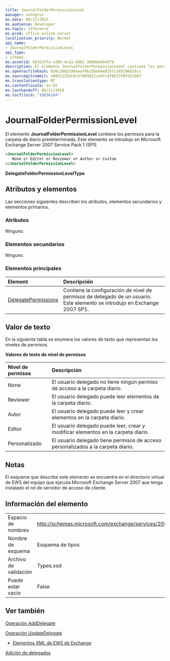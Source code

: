 ```yaml
---
title: JournalFolderPermissionLevel
manager: sethgros
ms.date: 09/17/2015
ms.audience: Developer
ms.topic: reference
ms.prod: office-online-server
localization_priority: Normal
api_name:
- JournalFolderPermissionLevel
api_type:
- schema
ms.assetid: 564525fa-cd95-4c1a-9d6c-3806be664579
description: El elemento JournalFolderPermissionLevel contiene los permisos para la carpeta de diario predeterminada. Este elemento se introdujo en Microsoft Exchange Server 2007 Service Pack 1 (SP1).
ms.openlocfilehash: 030c2682fd6eaaf46c8be04e8357c285296816cc
ms.sourcegitcommit: 34041125dc8c5f993b21cebfc4f8b72f0fd2cb6f
ms.translationtype: MT
ms.contentlocale: es-ES
ms.lasthandoff: 06/11/2018
ms.locfileid: "19836184"
---
```

# <a name="journalfolderpermissionlevel"></a>JournalFolderPermissionLevel

El elemento **JournalFolderPermissionLevel** contiene los permisos para la carpeta de diario predeterminada. Este elemento se introdujo en Microsoft Exchange Server 2007 Service Pack 1 (SP1). 
  
```xml
<JournalFolderPermissionLevel>
   None or Editor or Reviewer or Author or Custom
</JournalFolderPermissionLevel>
```

 **DelegateFolderPermissionLevelType**
## <a name="attributes-and-elements"></a>Atributos y elementos

Las secciones siguientes describen los atributos, elementos secundarios y elementos primarios.
  
### <a name="attributes"></a>Atributos

Ninguno.
  
### <a name="child-elements"></a>Elementos secundarios

Ninguno.
  
### <a name="parent-elements"></a>Elementos principales

|**Element**|**Descripción**|
|:-----|:-----|
|[DelegatePermissions](delegatepermissions.md) <br/> |Contiene la configuración de nivel de permisos de delegado de un usuario. Este elemento se introdujo en Exchange 2007 SP1.  <br/> |
   
## <a name="text-value"></a>Valor de texto

En la siguiente tabla se enumera los valores de texto que representan los niveles de permisos.
  
**Valores de texto de nivel de permisos**

|**Nivel de permisos**|**Descripción**|
|:-----|:-----|
|None  <br/> |El usuario delegado no tiene ningún permiso de acceso a la carpeta diario.  <br/> |
|Reviewer  <br/> |El usuario delegado puede leer elementos de la carpeta diario.  <br/> |
|Autor  <br/> |El usuario delegado puede leer y crear elementos en la carpeta diario.  <br/> |
|Editor  <br/> |El usuario delegado puede leer, crear y modificar elementos en la carpeta diario.  <br/> |
|Personalizado  <br/> |El usuario delegado tiene permisos de acceso personalizados a la carpeta diario.  <br/> |
   
## <a name="remarks"></a>Notas

El esquema que describe este elemento se encuentra en el directorio virtual de EWS del equipo que ejecuta Microsoft Exchange Server 2007 que tenga instalado el rol de servidor de acceso de cliente.
  
## <a name="element-information"></a>Información del elemento

|||
|:-----|:-----|
|Espacio de nombres  <br/> |http://schemas.microsoft.com/exchange/services/2006/types  <br/> |
|Nombre de esquema  <br/> |Esquema de tipos  <br/> |
|Archivo de validación  <br/> |Types.xsd  <br/> |
|Puede estar vacío  <br/> |False  <br/> |
   
## <a name="see-also"></a>Ver también



[Operación AddDelegate](adddelegate-operation.md)
  
[Operación UpdateDelegate](updatedelegate-operation.md)


- [Elementos XML de EWS de Exchange](ews-xml-elements-in-exchange.md)


[Adición de delegados](http://msdn.microsoft.com/library/3a744150-66a3-4a13-9433-793603ba5038%28Office.15%29.aspx)

